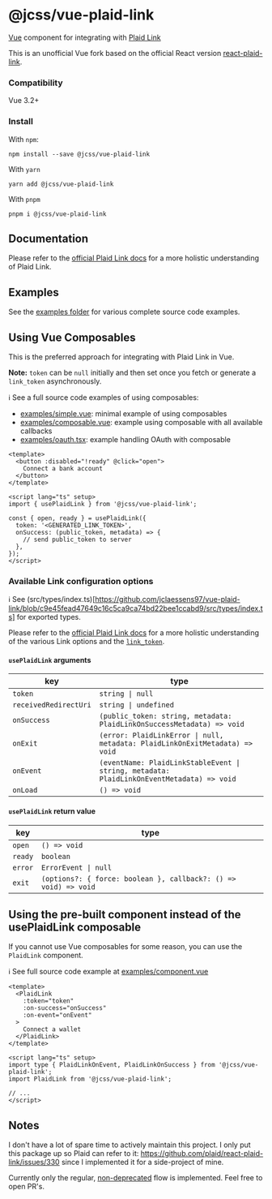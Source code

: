 # @jcss/vue-plaid-link

[Vue](https://vuejs.org/) component for integrating with [Plaid Link](https://plaid.com/docs/link/)

This is an unofficial Vue fork based on the official React version [react-plaid-link](https://github.com/plaid/react-plaid-link).

### Compatibility

Vue 3.2+

### Install

With `npm`:

```
npm install --save @jcss/vue-plaid-link
```

With `yarn`

```
yarn add @jcss/vue-plaid-link
```

With `pnpm`

```
pnpm i @jcss/vue-plaid-link
```

## Documentation
Please refer to the [official Plaid Link docs](https://plaid.com/docs/link/)
for a more holistic understanding of Plaid Link.

## Examples

See the [examples folder](examples) for various complete source code examples.

## Using Vue Composables

This is the preferred approach for integrating with Plaid Link in Vue.

**Note:** `token` can be `null` initially and then set once you fetch or generate
a `link_token` asynchronously.

ℹ️ See a full source code examples of using composables:

- [examples/simple.vue](examples/simple.vue): minimal example of using composables
- [examples/composable.vue](examples/composable.vue): example using composable with all
  available callbacks
- [examples/oauth.tsx](examples/oauth.vue): example handling OAuth with composable

```vue
<template>
  <button :disabled="!ready" @click="open">
    Connect a bank account
  </button>
</template>

<script lang="ts" setup>
import { usePlaidLink } from '@jcss/vue-plaid-link';

const { open, ready } = usePlaidLink({
  token: '<GENERATED_LINK_TOKEN>',
  onSuccess: (public_token, metadata) => {
    // send public_token to server
  },
});
</script>
```

### Available Link configuration options

ℹ️ See (src/types/index.ts)[https://github.com/jclaessens97/vue-plaid-link/blob/c9e45fead47649c16c5ca9ca74bd22bee1ccabd9/src/types/index.ts] for exported types.

Please refer to the [official Plaid Link
docs](https://plaid.com/docs/link/web/) for a more holistic understanding of
the various Link options and the
[`link_token`](https://plaid.com/docs/api/tokens/#linktokencreate).

#### `usePlaidLink` arguments

| key                   | type                                                                                      |
| --------------------- | ----------------------------------------------------------------------------------------- |
| `token`               | `string \| null`                                                                          |
| `receivedRedirectUri` | `string \| undefined`                                                             |
| `onSuccess`           | `(public_token: string, metadata: PlaidLinkOnSuccessMetadata) => void`                    |
| `onExit`              | `(error: PlaidLinkError \| null, metadata: PlaidLinkOnExitMetadata) => void`              |
| `onEvent`             | `(eventName: PlaidLinkStableEvent \| string, metadata: PlaidLinkOnEventMetadata) => void` |
| `onLoad`              | `() => void`                                                                              |

#### `usePlaidLink` return value

| key     | type                                                            |
| ------- | --------------------------------------------------------------- |
| `open`  | `() => void`                                                    |
| `ready` | `boolean`                                                       |
| `error` | `ErrorEvent \| null`                                            |
| `exit`  | `(options?: { force: boolean }, callback?: () => void) => void` |

## Using the pre-built component instead of the usePlaidLink composable

If you cannot use Vue composables for some reason, you can use the `PlaidLink` component.

ℹ️ See full source code example at [examples/component.vue](examples/component.vue)

```vue
<template>
  <PlaidLink
    :token="token"
    :on-success="onSuccess"
    :on-event="onEvent"
  >
    Connect a wallet
  </PlaidLink>
</template>

<script lang="ts" setup>
import type { PlaidLinkOnEvent, PlaidLinkOnSuccess } from '@jcss/vue-plaid-link';
import PlaidLink from '@jcss/vue-plaid-link';

// ...
</script>
```

## Notes

I don't have a lot of spare time to actively maintain this project. I only put this package up so Plaid can refer to it: https://github.com/plaid/react-plaid-link/issues/330 since I implemented it for a side-project of mine.

Currently only the regular, [non-deprecated](https://plaid.com/docs/link/link-token-migration-guide/) flow is implemented.
Feel free to open PR's.
